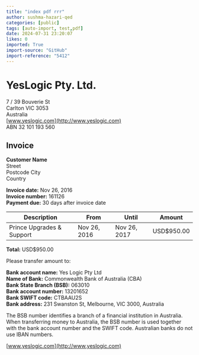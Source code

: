 ```yaml
---
title: "index pdf rrr"
author: sushma-hazari-qed
categories: [public]
tags: [auto-import, test,pdf]
date: 2024-07-31 23:20:07
likes: 0
imported: True 
import-source: "GitHub"
import-reference: "5412"
---
```


# YesLogic Pty. Ltd.
 
7 / 39 Bouverie St  
 Carlton VIC 3053  
 Australia  
 [www.yeslogic.com](http://www.yeslogic.com)  
 ABN 32 101 193 560
 
## Invoice
 
**Customer Name**  
 Street  
 Postcode City  
 Country
 
**Invoice date:** Nov 26, 2016  
 **Invoice number:** 161126  
 **Payment due:** 30 days after invoice date

| Description | From | Until | Amount |
| --- | --- | --- | --- |
| Prince Upgrades & Support | Nov 26, 2016 | Nov 26, 2017 | USD$950.00 |

**Total:** USD$950.00
 
Please transfer amount to:
 
**Bank account name:** Yes Logic Pty Ltd  
 **Name of Bank:** Commonwealth Bank of Australia (CBA)  
 **Bank State Branch (BSB):** 063010  
 **Bank account number:** 13201652  
 **Bank SWIFT code:** CTBAAU2S  
 **Bank address:** 231 Swanston St, Melbourne, VIC 3000, Australia
 
The BSB number identifies a branch of a financial institution in Australia. When transferring money to Australia, the BSB number is used together with the bank account number and the SWIFT code. Australian banks do not use IBAN numbers.
 
[www.yeslogic.com](http://www.yeslogic.com)